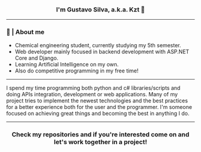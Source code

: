 ### <p align="center"> I'm Gustavo Silva, a.k.a. Kzt 👋 </p>

<hr>

### 📌 | About me

- Chemical engineering student, currently studying my 5th semester.
- Web developer mainly focused in backend development with ASP.NET Core and Django. 
- Learning Artificial Intelligence on my own.
- Also do competitive programming in my free time!

<hr>

I spend my time programming both python and c# libraries/scripts and doing APIs integration, development or web applications. Many of my project tries to implement the newest technologies and the best practices for a better experience both for the user and the programmer. I'm someone focused on achieving great things and becoming the best in anything I do.

<hr>

### <p align="center"> Check my repositories and if you're interested come on and let's work together in a project! </p>
